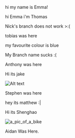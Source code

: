 hi my name is Emma!

hi Emma i'm Thomas

Nick's branch does not work >:(

tobias was here


my favourite colour is blue 


My Branch name sucks :(

Anthony was here

Hi its jake



![Alt text](https://uconn-today-universityofconn.netdna-ssl.com/wp-content/uploads/2017/07/GettyImages-157308245_HubbleTelescope_cropped.jpg "Hubble Space Telescope")


Stephen was here

hey its matthew :|


Hi its Shenghao

![a_pic_of_a_bike](http://ridermagazine.com/wp-content/uploads/2019/02/Original-Super-Cub.jpg)

Aidan Was Here.
